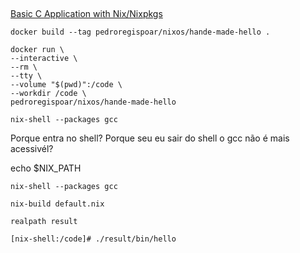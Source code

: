 ##


[Basic C Application with Nix/Nixpkgs](https://www.youtube.com/watch?v=LiEqN8r-BRw)



`docker build --tag pedroregispoar/nixos/hande-made-hello .`

```
docker run \
--interactive \
--rm \
--tty \
--volume "$(pwd)":/code \
--workdir /code \
pedroregispoar/nixos/hande-made-hello
```


`nix-shell --packages gcc`


Porque entra no shell?
Porque seu eu sair do shell o gcc não é mais acessivél?


echo $NIX_PATH


`nix-shell --packages gcc`

`nix-build default.nix`


`realpath result`


`[nix-shell:/code]# ./result/bin/hello`


